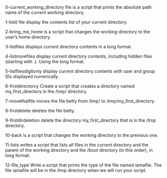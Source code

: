 0-current_working_directory file is a script that prints the absolute path name of the current working directory.

1-listit file display the contents list of your current directory.

2-bring_me_home is a script that changes the working directory to the user’s home directory.

3-listfiles displays current  directory contents in a long format.

4-listmorefiles display current directory contents, including hidden files (starting with .). Using the long format.

5-listfilesdigitonly display current directory contents with user and group IDs displayed numerically.

6-firstdirectorcy Create a script that creates a directory named my_first_directory in the /tmp/ directory.

7-movethatfile moves the file betty from /tmp/ to /tmp/my_first_directory.

8-firstdelete deletes the file betty.

9-firstdirdeletion delete the directory my_first_directory that is in the /tmp directory.

10-back is a script that changes the working directory to the previous one.

11-lists writes a script that lists all files in the current directory and the parent of the working directory and the /boot directory (in this order), in long format.

12-file_type Write a script that prints the type of the file named iamafile. The file iamafile will be in the /tmp directory when we will run your script.


